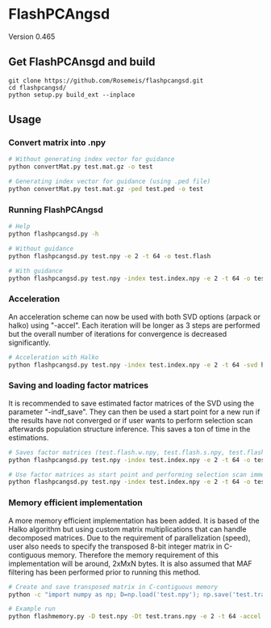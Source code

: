 # FlashPCAngsd
Version 0.465

## Get FlashPCAnsgd and build
```
git clone https://github.com/Rosemeis/flashpcangsd.git
cd flashpcangsd/
python setup.py build_ext --inplace
```

## Usage
### Convert matrix into .npy
```bash
# Without generating index vector for guidance
python convertMat.py test.mat.gz -o test

# Generating index vector for guidance (using .ped file)
python convertMat.py test.mat.gz -ped test.ped -o test
```

### Running FlashPCAngsd
```bash
# Help
python flashpcangsd.py -h

# Without guidance
python flashpcangsd.py test.npy -e 2 -t 64 -o test.flash

# With guidance
python flashpcangsd.py test.npy -index test.index.npy -e 2 -t 64 -o test.flash
```

### Acceleration
An acceleration scheme can now be used with both SVD options (arpack or halko) using "-accel". Each iteration will be longer as 3 steps are performed but the overall number of iterations for convergence is decreased significantly.
```bash
# Acceleration with Halko
python flashpcangsd.py test.npy -index test.index.npy -e 2 -t 64 -svd halko -accel -o test.flash.accel
```

### Saving and loading factor matrices
It is recommended to save estimated factor matrices of the SVD using the parameter "-indf_save". They can then be used a start point for a new run if the results have not converged or if user wants to perform selection scan afterwards population structure inference. This saves a ton of time in the estimations.
```bash
# Saves factor matrices (test.flash.w.npy, test.flash.s.npy, test.flash.u.npy)
python flashpcangsd.py test.npy -index test.index.npy -e 2 -t 64 -o test.flash -indf_save

# Use factor matrices as start point and performing selection scan immediately
python flashpcangsd.py test.npy -index test.index.npy -e 2 -t 64 -o test.flash -w test.flash.w.npy -s test.flash.s.npy -u test.flash.u.npy -selection -m 0
```

### Memory efficient implementation
A more memory efficient implementation has been added. It is based of the Halko algorithm but using custom matrix multiplications that can handle decomposed matrices. Due to the requirement of parallelization (speed), user also needs to specify the transposed 8-bit integer matrix in C-contiguous memory. Therefore the memory requirement of this implementation will be around, 2xMxN bytes. It is also assumed that MAF filtering has been performed prior to running this method.
```bash
# Create and save transposed matrix in C-contiguous memory
python -c "import numpy as np; D=np.load('test.npy'); np.save('test.trans.npy', np.ascontiguousarray(D.T, dtype=np.int8))"

# Example run
python flashmemory.py -D test.npy -Dt test.trans.npy -e 2 -t 64 -accel -o test.memory.flash.accel
``` 